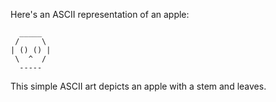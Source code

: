 Here's an ASCII representation of an apple:

```
  _____
 /     \
| () () |
 \  ^  /
  -----
```

This simple ASCII art depicts an apple with a stem and leaves.